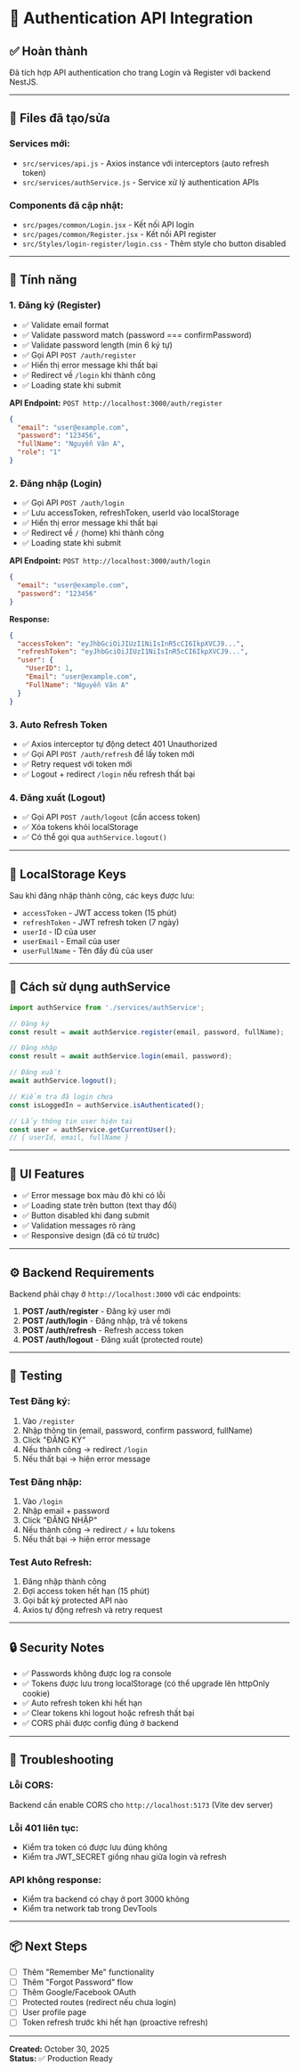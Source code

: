 # 🔐 Authentication API Integration

## ✅ Hoàn thành

Đã tích hợp API authentication cho trang Login và Register với backend NestJS.

---

## 📁 Files đã tạo/sửa

### **Services mới:**
- `src/services/api.js` - Axios instance với interceptors (auto refresh token)
- `src/services/authService.js` - Service xử lý authentication APIs

### **Components đã cập nhật:**
- `src/pages/common/Login.jsx` - Kết nối API login
- `src/pages/common/Register.jsx` - Kết nối API register  
- `src/Styles/login-register/login.css` - Thêm style cho button disabled

---

## 🚀 Tính năng

### **1. Đăng ký (Register)**
- ✅ Validate email format
- ✅ Validate password match (password === confirmPassword)
- ✅ Validate password length (min 6 ký tự)
- ✅ Gọi API `POST /auth/register`
- ✅ Hiển thị error message khi thất bại
- ✅ Redirect về `/login` khi thành công
- ✅ Loading state khi submit

**API Endpoint:** `POST http://localhost:3000/auth/register`
```json
{
  "email": "user@example.com",
  "password": "123456",
  "fullName": "Nguyễn Văn A",
  "role": "1"
}
```

### **2. Đăng nhập (Login)**
- ✅ Gọi API `POST /auth/login`
- ✅ Lưu accessToken, refreshToken, userId vào localStorage
- ✅ Hiển thị error message khi thất bại
- ✅ Redirect về `/` (home) khi thành công
- ✅ Loading state khi submit

**API Endpoint:** `POST http://localhost:3000/auth/login`
```json
{
  "email": "user@example.com",
  "password": "123456"
}
```

**Response:**
```json
{
  "accessToken": "eyJhbGciOiJIUzI1NiIsInR5cCI6IkpXVCJ9...",
  "refreshToken": "eyJhbGciOiJIUzI1NiIsInR5cCI6IkpXVCJ9...",
  "user": {
    "UserID": 1,
    "Email": "user@example.com",
    "FullName": "Nguyễn Văn A"
  }
}
```

### **3. Auto Refresh Token**
- ✅ Axios interceptor tự động detect 401 Unauthorized
- ✅ Gọi API `POST /auth/refresh` để lấy token mới
- ✅ Retry request với token mới
- ✅ Logout + redirect `/login` nếu refresh thất bại

### **4. Đăng xuất (Logout)**
- ✅ Gọi API `POST /auth/logout` (cần access token)
- ✅ Xóa tokens khỏi localStorage
- ✅ Có thể gọi qua `authService.logout()`

---

## 🔧 LocalStorage Keys

Sau khi đăng nhập thành công, các keys được lưu:
- `accessToken` - JWT access token (15 phút)
- `refreshToken` - JWT refresh token (7 ngày)
- `userId` - ID của user
- `userEmail` - Email của user
- `userFullName` - Tên đầy đủ của user

---

## 📝 Cách sử dụng authService

```javascript
import authService from './services/authService';

// Đăng ký
const result = await authService.register(email, password, fullName);

// Đăng nhập
const result = await authService.login(email, password);

// Đăng xuất
await authService.logout();

// Kiểm tra đã login chưa
const isLoggedIn = authService.isAuthenticated();

// Lấy thông tin user hiện tại
const user = authService.getCurrentUser();
// { userId, email, fullName }
```

---

## 🎨 UI Features

- ✅ Error message box màu đỏ khi có lỗi
- ✅ Loading state trên button (text thay đổi)
- ✅ Button disabled khi đang submit
- ✅ Validation messages rõ ràng
- ✅ Responsive design (đã có từ trước)

---

## ⚙️ Backend Requirements

Backend phải chạy ở `http://localhost:3000` với các endpoints:

1. **POST /auth/register** - Đăng ký user mới
2. **POST /auth/login** - Đăng nhập, trả về tokens
3. **POST /auth/refresh** - Refresh access token
4. **POST /auth/logout** - Đăng xuất (protected route)

---

## 🧪 Testing

### Test Đăng ký:
1. Vào `/register`
2. Nhập thông tin (email, password, confirm password, fullName)
3. Click "ĐĂNG KÝ"
4. Nếu thành công → redirect `/login`
5. Nếu thất bại → hiện error message

### Test Đăng nhập:
1. Vào `/login`
2. Nhập email + password
3. Click "ĐĂNG NHẬP"
4. Nếu thành công → redirect `/` + lưu tokens
5. Nếu thất bại → hiện error message

### Test Auto Refresh:
1. Đăng nhập thành công
2. Đợi access token hết hạn (15 phút)
3. Gọi bất kỳ protected API nào
4. Axios tự động refresh và retry request

---

## 🔒 Security Notes

- ✅ Passwords không được log ra console
- ✅ Tokens được lưu trong localStorage (có thể upgrade lên httpOnly cookie)
- ✅ Auto refresh token khi hết hạn
- ✅ Clear tokens khi logout hoặc refresh thất bại
- ✅ CORS phải được config đúng ở backend

---

## 🐛 Troubleshooting

### Lỗi CORS:
Backend cần enable CORS cho `http://localhost:5173` (Vite dev server)

### Lỗi 401 liên tục:
- Kiểm tra token có được lưu đúng không
- Kiểm tra JWT_SECRET giống nhau giữa login và refresh

### API không response:
- Kiểm tra backend có chạy ở port 3000 không
- Kiểm tra network tab trong DevTools

---

## 📦 Next Steps

- [ ] Thêm "Remember Me" functionality
- [ ] Thêm "Forgot Password" flow
- [ ] Thêm Google/Facebook OAuth
- [ ] Protected routes (redirect nếu chưa login)
- [ ] User profile page
- [ ] Token refresh trước khi hết hạn (proactive refresh)

---

**Created:** October 30, 2025  
**Status:** ✅ Production Ready
